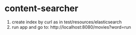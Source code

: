 # content-searcher

1. create index by curl as in test/resources/elasticsearch
2. run app and go to: http://localhost:8080/movies?word=run
